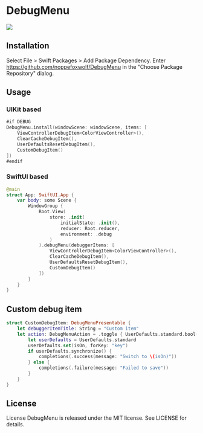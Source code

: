 # DebugMenu

![](https://github.com/noppefoxwolf/DebugMenu/blob/main/.github/example.gif)

## Installation

Select File > Swift Packages > Add Package Dependency. Enter https://github.com/noppefoxwolf/DebugMenu in the "Choose Package Repository" dialog.

## Usage

### UIKit based

```swift
#if DEBUG
DebugMenu.install(windowScene: windowScene, items: [
    ViewControllerDebugItem<ColorViewController>(),
    ClearCacheDebugItem(),
    UserDefaultsResetDebugItem(),
    CustomDebugItem()
])
#endif
```

### SwiftUI based

```swift
@main
struct App: SwiftUI.App {    
    var body: some Scene {
        WindowGroup {
            Root.View(
                store: .init(
                    initialState: .init(),
                    reducer: Root.reducer,
                    environment: .debug
                )
            ).debugMenu(debuggerItems: [
                ViewControllerDebugItem<ColorViewController>(),
                ClearCacheDebugItem(),
                UserDefaultsResetDebugItem(),
                CustomDebugItem()
            ])
        }
    }
}
```

## Custom debug item

```swift
struct CustomDebugItem: DebugMenuPresentable {
    let debuggerItemTitle: String = "Custom item"
    let action: DebugMenuAction = .toggle { UserDefaults.standard.bool(forKey: "key") } action: { (isOn, completions) in
        let userDefaults = UserDefaults.standard
        userDefaults.set(isOn, forKey: "key")
        if userDefaults.synchronize() {
            completions(.success(message: "Switch to \(isOn)"))
        } else {
            completions(.failure(message: "Failed to save"))
        }
    }
}
```

## License

License
DebugMenu is released under the MIT license. See LICENSE for details.
